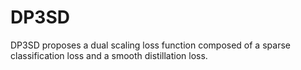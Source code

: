# DP3SD
DP3SD proposes a dual scaling loss function composed of a sparse classification loss and a smooth distillation loss. 

